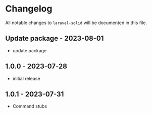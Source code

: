 # Changelog

All notable changes to `laravel-solid` will be documented in this file.

## Update package - 2023-08-01

- update package

## 1.0.0 - 2023-07-28

- initial release

## 1.0.1 - 2023-07-31

- Command stubs
